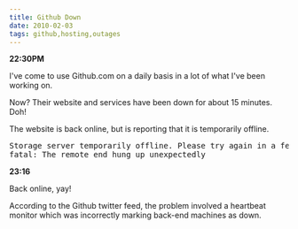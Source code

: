 ```yaml
---
title: Github Down
date: 2010-02-03
tags: github,hosting,outages
---
```

**22:30PM**

I've come to use Github.com on a daily basis in a lot of what I've been working on.

Now? Their website and services have been down for about 15 minutes. Doh!

The website is back online, but is reporting that it is temporarily offline.

<pre class="sh_sh">
Storage server temporarily offline. Please try again in a few minutes or contact GitHub.
fatal: The remote end hung up unexpectedly
</pre>

**23:16**

Back online, yay!

According to the Github twitter feed, the problem involved a heartbeat monitor which was incorrectly marking back-end machines as down.


